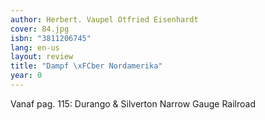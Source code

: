 ```yaml
---
author: Herbert. Vaupel Otfried Eisenhardt
cover: 84.jpg
isbn: "3811206745"
lang: en-us
layout: review
title: "Dampf \xFCber Nordamerika"
year: 0
---
```


Vanaf pag. 115: Durango & Silverton Narrow Gauge Railroad
